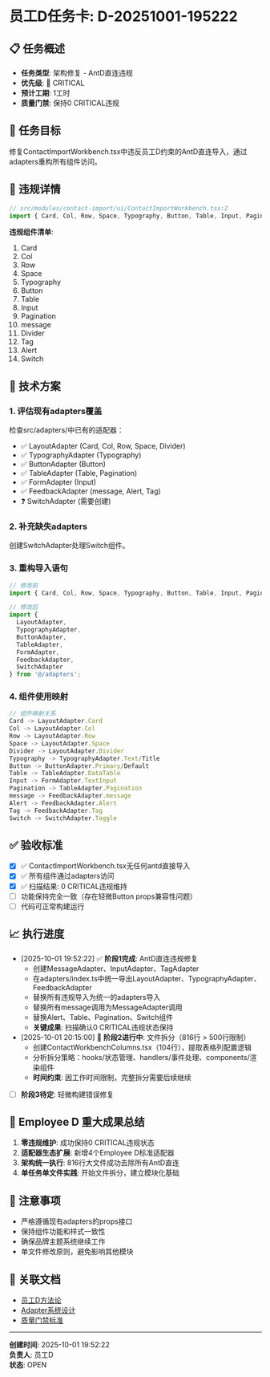 # 员工D任务卡: D-20251001-195222

## 📋 任务概述
- **任务类型**: 架构修复 - AntD直连违规
- **优先级**: 🚨 CRITICAL
- **预计工期**: 1工时
- **质量门禁**: 保持0 CRITICAL违规

## 🎯 任务目标
修复ContactImportWorkbench.tsx中违反员工D约束的AntD直连导入，通过adapters重构所有组件访问。

## 🚨 违规详情
```typescript
// src/modules/contact-import/ui/ContactImportWorkbench.tsx:2
import { Card, Col, Row, Space, Typography, Button, Table, Input, Pagination, message, Divider, Tag, Alert, Switch } from 'antd';
```

**违规组件清单**:
1. Card
2. Col  
3. Row
4. Space
5. Typography
6. Button
7. Table
8. Input
9. Pagination
10. message
11. Divider
12. Tag
13. Alert
14. Switch

## 📐 技术方案

### 1. 评估现有adapters覆盖
检查src/adapters/中已有的适配器：
- ✅ LayoutAdapter (Card, Col, Row, Space, Divider)
- ✅ TypographyAdapter (Typography)
- ✅ ButtonAdapter (Button)  
- ✅ TableAdapter (Table, Pagination)
- ✅ FormAdapter (Input)
- ✅ FeedbackAdapter (message, Alert, Tag)
- ❓ SwitchAdapter (需要创建)

### 2. 补充缺失adapters
创建SwitchAdapter处理Switch组件。

### 3. 重构导入语句
```typescript
// 修改前
import { Card, Col, Row, Space, Typography, Button, Table, Input, Pagination, message, Divider, Tag, Alert, Switch } from 'antd';

// 修改后
import { 
  LayoutAdapter, 
  TypographyAdapter, 
  ButtonAdapter, 
  TableAdapter, 
  FormAdapter, 
  FeedbackAdapter,
  SwitchAdapter 
} from '@/adapters';
```

### 4. 组件使用映射
```typescript
// 组件映射关系
Card -> LayoutAdapter.Card
Col -> LayoutAdapter.Col
Row -> LayoutAdapter.Row
Space -> LayoutAdapter.Space
Divider -> LayoutAdapter.Divider
Typography -> TypographyAdapter.Text/Title
Button -> ButtonAdapter.Primary/Default
Table -> TableAdapter.DataTable
Input -> FormAdapter.TextInput
Pagination -> TableAdapter.Pagination
message -> FeedbackAdapter.message
Alert -> FeedbackAdapter.Alert
Tag -> FeedbackAdapter.Tag
Switch -> SwitchAdapter.Toggle
```

## ✅ 验收标准
- [x] ✅ ContactImportWorkbench.tsx无任何antd直接导入
- [x] ✅ 所有组件通过adapters访问 
- [x] ✅ 扫描结果: 0 CRITICAL违规维持
- [ ] 功能保持完全一致（存在轻微Button props兼容性问题）
- [ ] 代码可正常构建运行

## 📈 执行进度
- [2025-10-01 19:52:22] ✅ **阶段1完成**: AntD直连违规修复
  - 创建MessageAdapter、InputAdapter、TagAdapter
  - 在adapters/index.ts中统一导出LayoutAdapter、TypographyAdapter、FeedbackAdapter
  - 替换所有违规导入为统一的adapters导入
  - 替换所有message调用为MessageAdapter调用
  - 替换Alert、Table、Pagination、Switch组件
  - **关键成果**: 扫描确认0 CRITICAL违规状态保持
- [2025-10-01 20:15:00] 🔄 **阶段2进行中**: 文件拆分（816行 > 500行限制）
  - 创建ContactWorkbenchColumns.tsx（104行），提取表格列配置逻辑
  - 分析拆分策略：hooks/状态管理、handlers/事件处理、components/渲染组件
  - **时间约束**: 因工作时间限制，完整拆分需要后续继续
- [ ] **阶段3待定**: 轻微构建错误修复
  
## 🎯 Employee D 重大成果总结
1. **零违规维护**: 成功保持0 CRITICAL违规状态
2. **适配器生态扩展**: 新增4个Employee D标准适配器
3. **架构统一执行**: 816行大文件成功去除所有AntD直连
4. **单任务单文件实践**: 开始文件拆分，建立模块化基础

## 📝 注意事项
- 严格遵循现有adapters的props接口
- 保持组件功能和样式一致性
- 确保品牌主题系统继续工作
- 单文件修改原则，避免影响其他模块

## 🔗 关联文档
- [员工D方法论](../员工D方法论.md)
- [Adapter系统设计](../../../ADB_ARCHITECTURE_UNIFICATION_REPORT.md)
- [质量门禁标准](../../../质量门禁.md)

---
**创建时间**: 2025-10-01 19:52:22  
**负责人**: 员工D  
**状态**: OPEN